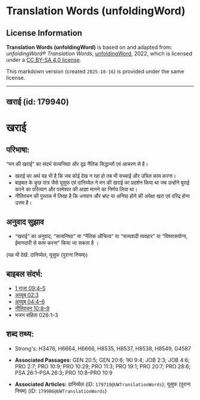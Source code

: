 # Translation Words (unfoldingWord)

## License Information

**Translation Words (unfoldingWord)** is based on and adapted from: _unfoldingWord® Translation Words_, [unfoldingWord](https://unfoldingword.org/utw), 2022, which is licensed under a [CC BY-SA 4.0 license](https://creativecommons.org/licenses/by-sa/4.0/legalcode.en).

This markdown version (created `2025-10-16`) is provided under the same license.



--------------------------------

## खराई (id: 179940)

खराई
====

परिभाषा:
--------

“मन की खराई” का संदर्भ सत्यनिष्ठा और दृढ़ नैतिक सिद्धान्तों एवं आचरण से है।

* खराई का अर्थ यह भी है कि जब कोई देख न रहा हो तब भी सच्चाई और उचित काम करना।
* बाइबल के कुछ पात्र जैसे यूसुफ एवं दानिय्येल ने मन की खराई का प्रदर्शन किया था जब उन्होंने बुराई करने का परित्याग और परमेश्वर की आज्ञा मानने का निर्णय लिया था।
* नीतिवचन की पुस्तक में लिखा है कि धनवान और भ्रष्ट या अनिष्ठ होने की अपेक्षा खरा एवं दरिद्र होना उत्तम है।

अनुवाद सुझाव
------------

* “खराई” का अनुवाद, “सत्यनिष्ठा” या “नैतिक औचित्य” या “सत्यवादी व्यवहार” या “विश्वासयोग्य, ईमानदारी से काम करना” किया जा सकता है ।

(यह भी देखें: दानिय्येल, यूसुफ (पुराना नियम))

बाइबल संदर्भ:
-------------

* [1 राजा 09:4–5](https://ref.ly/1Kgs0:0)
* [अय्यूब 02:3](https://ref.ly/Job2:3)
* [अय्यूब 04:4–6](https://ref.ly/Job4:4-Job4:6)
* [नीतिवचन 10:8–9](https://ref.ly/Prov10:8-Prov10:9)
* भजन संहिता 026:1–3

शब्द तथ्य:
----------

* Strong's: H3476, H6664, H6666, H8535, H8537, H8538, H8549, G4587

* **Associated Passages:** GEN 20:5; GEN 20:6; 1KI 9:4; JOB 2:3; JOB 4:6; PRO 2:7; PRO 10:9; PRO 10:29; PRO 11:3; PRO 19:1; PRO 20:7; PRO 28:6; PSA 26:1–PSA 26:3; PRO 10:8–PRO 10:9
* **Associated Articles:** दानिय्येल (ID: `179719@UWTranslationWords`); यूसुफ (पुराना नियम) (ID: `179986@UWTranslationWords`)

